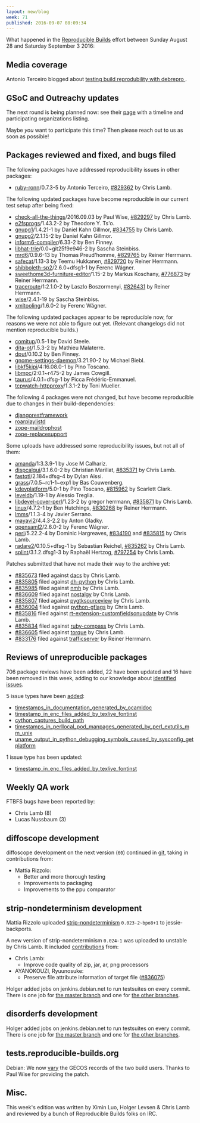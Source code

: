 ```yaml
---
layout: new/blog
week: 71
published: 2016-09-07 08:09:34
---
```


What happened in the [Reproducible
Builds](https://wiki.debian.org/ReproducibleBuilds) effort between Sunday
August 28 and Saturday September 3 2016:

Media coverage
--------------

Antonio Terceiro blogged about [testing build reprodubility with debrepro
](http://softwarelivre.org/terceiro/blog/testing-build-reprodubility-with-debrepro).


GSoC and Outreachy updates
--------------------------

The next round is being planned now: see their
[page](https://wiki.gnome.org/Outreachy/2016/DecemberMarch) with a timeline and
participating organizations listing.

Maybe *you* want to participate this time? Then please reach out to us as soon
as possible!


Packages reviewed and fixed, and bugs filed
-------------------------------------------

The following packages have addressed reproducibility issues in other packages:

 * [ruby-ronn](https://tracker.debian.org/pkg/ruby-ronn)/0.7.3-5 by Antonio Terceiro, [#829362](https://bugs.debian.org/829362) by Chris Lamb.

The following updated packages have become reproducible in our current test
setup after being fixed:

 * [check-all-the-things](https://tracker.debian.org/pkg/check-all-the-things)/2016.09.03 by Paul Wise, [#829297](https://bugs.debian.org/829297) by Chris Lamb.
 * [e2fsprogs](https://tracker.debian.org/pkg/e2fsprogs)/1.43.2-2 by Theodore Y. Ts'o.
 * [gnupg1](https://tracker.debian.org/pkg/gnupg1)/1.4.21-1 by Daniel Kahn Gillmor, [#834755](https://bugs.debian.org/834755) by Chris Lamb.
 * [gnupg2](https://tracker.debian.org/pkg/gnupg2)/2.1.15-2 by Daniel Kahn Gillmor.
 * [inform6-compiler](https://tracker.debian.org/pkg/inform6-compiler)/6.33-2 by Ben Finney.
 * [libhat-trie](https://tracker.debian.org/pkg/libhat-trie)/0.0~git25f9e946-2 by Sascha Steinbiss.
 * [mrd6](https://tracker.debian.org/pkg/mrd6)/0.9.6-13 by Thomas Preud'homme, [#829765](https://bugs.debian.org/829765) by Reiner Herrmann.
 * [safecat](https://tracker.debian.org/pkg/safecat)/1.13-3 by Teemu Hukkanen, [#829720](https://bugs.debian.org/829720) by Reiner Herrmann.
 * [shibboleth-sp2](https://tracker.debian.org/pkg/shibboleth-sp2)/2.6.0+dfsg1-1 by Ferenc Wágner.
 * [sweethome3d-furniture-editor](https://tracker.debian.org/pkg/sweethome3d-furniture-editor)/1.15-2 by Markus Koschany, [#776873](https://bugs.debian.org/776873) by Reiner Herrmann.
 * [traceroute](https://tracker.debian.org/pkg/traceroute)/1:2.1.0-2 by Laszlo Boszormenyi, [#826431](https://bugs.debian.org/826431) by Reiner Herrmann.
 * [wise](https://tracker.debian.org/pkg/wise)/2.4.1-19 by Sascha Steinbiss.
 * [xmltooling](https://tracker.debian.org/pkg/xmltooling)/1.6.0-2 by Ferenc Wágner.

The following updated packages appear to be reproducible now, for reasons we
were not able to figure out yet. (Relevant changelogs did not mention reproducible
builds.)

 * [comitup](https://tracker.debian.org/pkg/comitup)/0.5-1 by David Steele.
 * [dita-ot](https://tracker.debian.org/pkg/dita-ot)/1.5.3-2 by Mathieu Malaterre.
 * [dput](https://tracker.debian.org/pkg/dput)/0.10.2 by Ben Finney.
 * [gnome-settings-daemon](https://tracker.debian.org/pkg/gnome-settings-daemon)/3.21.90-2 by Michael Biebl.
 * [libkf5kipi](https://tracker.debian.org/pkg/libkf5kipi)/4:16.08.0-1 by Pino Toscano.
 * [libmpc](https://tracker.debian.org/pkg/libmpc)/2:0.1~r475-2 by James Cowgill.
 * [taurus](https://tracker.debian.org/pkg/taurus)/4.0.1+dfsg-1 by Picca Frédéric-Emmanuel.
 * [tcpwatch-httpproxy](https://tracker.debian.org/pkg/tcpwatch-httpproxy)/1.3.1-2 by Toni Mueller.

The following 4 packages were not changed, but have become reproducible due
to changes in their build-dependencies:

 * [djangorestframework](https://tracker.debian.org/pkg/djangorestframework)
 * [roarplaylistd](https://tracker.debian.org/pkg/roarplaylistd)
 * [zope-maildrophost](https://tracker.debian.org/pkg/zope-maildrophost)
 * [zope-replacesupport](https://tracker.debian.org/pkg/zope-replacesupport)

Some uploads have addressed some reproducibility issues, but not all of them:

 * [amanda](https://tracker.debian.org/pkg/amanda)/1:3.3.9-1 by Jose M Calhariz.
 * [dispcalgui](https://tracker.debian.org/pkg/dispcalgui)/3.1.6.0-2 by Christian Marillat, [#835371](https://bugs.debian.org/835371) by Chris Lamb.
 * [fastqtl](https://tracker.debian.org/pkg/fastqtl)/2.184+dfsg-4 by Dylan Aïssi.
 * [grass](https://tracker.debian.org/pkg/grass)/7.0.5~rc1-1~exp1 by Bas Couwenberg.
 * [kdevplatform](https://tracker.debian.org/pkg/kdevplatform)/5.0-1 by Pino Toscano, [#815962](https://bugs.debian.org/815962) by Scarlett Clark.
 * [leveldb](https://tracker.debian.org/pkg/leveldb)/1.19-1 by Alessio Treglia.
 * [libdevel-cover-perl](https://tracker.debian.org/pkg/libdevel-cover-perl)/1.23-2 by gregor herrmann, [#835871](https://bugs.debian.org/835871) by Chris Lamb.
 * [linux](https://tracker.debian.org/pkg/linux)/4.7.2-1 by Ben Hutchings, [#830268](https://bugs.debian.org/830268) by Reiner Herrmann.
 * [lmms](https://tracker.debian.org/pkg/lmms)/1.1.3-4 by Javier Serrano.
 * [mayavi2](https://tracker.debian.org/pkg/mayavi2)/4.4.3-2.2 by Anton Gladky.
 * [opensaml2](https://tracker.debian.org/pkg/opensaml2)/2.6.0-2 by Ferenc Wágner.
 * [perl](https://tracker.debian.org/pkg/perl)/5.22.2-4 by Dominic Hargreaves, [#834190](https://bugs.debian.org/834190) and [#835815](https://bugs.debian.org/835815) by Chris Lamb.
 * [radare2](https://tracker.debian.org/pkg/radare2)/0.10.5+dfsg-1 by Sebastian Reichel, [#835262](https://bugs.debian.org/835262) by Chris Lamb.
 * [splint](https://tracker.debian.org/pkg/splint)/3.1.2.dfsg1-3 by Raphaël Hertzog, [#797254](https://bugs.debian.org/797254) by Chris Lamb.

Patches submitted that have not made their way to the archive yet:

* [#835673](https://bugs.debian.org/835673) filed against [dacs](https://tracker.debian.org/pkg/dacs) by Chris Lamb.
* [#835805](https://bugs.debian.org/835805) filed against [dh-python](https://tracker.debian.org/pkg/dh-python) by Chris Lamb.
* [#835985](https://bugs.debian.org/835985) filed against [nmh](https://tracker.debian.org/pkg/nmh) by Chris Lamb.
* [#836609](https://bugs.debian.org/836609) filed against [nostalgy](https://tracker.debian.org/pkg/nostalgy) by Chris Lamb.
* [#835807](https://bugs.debian.org/835807) filed against [pygtksourceview](https://tracker.debian.org/pkg/pygtksourceview) by Chris Lamb.
* [#836004](https://bugs.debian.org/836004) filed against [python-gflags](https://tracker.debian.org/pkg/python-gflags) by Chris Lamb.
* [#835816](https://bugs.debian.org/835816) filed against [rt-extension-customfieldsonupdate](https://tracker.debian.org/pkg/rt-extension-customfieldsonupdate) by Chris Lamb.
* [#835834](https://bugs.debian.org/835834) filed against [ruby-compass](https://tracker.debian.org/pkg/ruby-compass) by Chris Lamb.
* [#836605](https://bugs.debian.org/836605) filed against [torque](https://tracker.debian.org/pkg/torque) by Chris Lamb.
* [#833176](https://bugs.debian.org/833176) filed against [trafficserver](https://tracker.debian.org/pkg/trafficserver) by Reiner Herrmann.

Reviews of unreproducible packages
----------------------------------

706 package reviews have been added, 22 have been updated and 16 have been removed in this week,
adding to our knowledge about [identified issues](https://tests.reproducible-builds.org/debian/index_issues.html).

5 issue types have been [added](https://salsa.debian.org/reproducible-builds/notes.git/log/issues.yml?id=551316e73c5c632df22662c3935919a39b2935fd):

- [timestamps_in_documentation_generated_by_ocamldoc](https://tests.reproducible-builds.org/debian/issues/timestamps_in_documentation_generated_by_ocamldoc_issue.html)
- [timestamp_in_enc_files_added_by_texlive_fontinst](https://tests.reproducible-builds.org/debian/issues/timestamp_in_enc_files_added_by_texlive_fontinst_issue.html)
- [cython_captures_build_path](https://tests.reproducible-builds.org/debian/issues/cython_captures_build_path_issue.html)
- [timestamps_in_perllocal_pod_manpages_generated_by_perl_extutils_mm_unix](https://tests.reproducible-builds.org/debian/issues/timestamps_in_perllocal_pod_manpages_generated_by_perl_extutils_mm_unix_issue.html)
- [uname_output_in_python_debugging_symbols_caused_by_sysconfig_getplatform](https://tests.reproducible-builds.org/debian/issues/uname_output_in_python_debugging_symbols_caused_by_sysconfig_getplatform_issue.html)

1 issue type has been updated:

- [timestamp_in_enc_files_added_by_texlive_fontinst](https://tests.reproducible-builds.org/debian/issues/timestamp_in_enc_files_added_by_texlive_fontinst_issue.html)

Weekly QA work
--------------

FTBFS bugs have been reported by:

 - Chris Lamb (8)
 - Lucas Nussbaum (3)


diffoscope development
----------------------

diffoscope development on the next version (`60`) continued in
[git](https://salsa.debian.org/reproducible-builds/diffoscope.git/log/), taking
in contributions from:

- Mattia Rizzolo:
  - Better and more thorough testing
  - Improvements to packaging
  - Improvements to the ppu comparator


strip-nondeterminism development
--------------------------------

Mattia Rizzolo uploaded [strip-nondeterminism](https://tracker.debian.org/pkg/strip-nondeterminism) `0.023-2~bpo8+1` to
jessie-backports.

A new version of strip-nondeterminism `0.024-1` was uploaded to unstable by
Chris Lamb. It included
[contributions](https://salsa.debian.org/reproducible-builds/strip-nondeterminism/commits/debian/0.024-1)
from:

- Chris Lamb:
  - Improve code quality of zip, jar, ar, png processors
- AYANOKOUZI, Ryuunosuke:
  - Preserve file attribute information of target file ([#836075](https://bugs.debian.org/836075))

Holger added jobs on jenkins.debian.net to run testsuites on every commit.
There is one job for [the master
branch](https://jenkins.debian.net/job/reproducible_strip-nondeterminism_from_git_master)
and one for [the other
branches](https://jenkins.debian.net/job/reproducible_strip-nondeterminism_from_git_branches).


disorderfs development
----------------------

Holger added jobs on jenkins.debian.net to run testsuites on every commit.
There is one job for [the master
branch](https://jenkins.debian.net/job/reproducible_disorderfs_from_git_master)
and one for [the other
branches](https://jenkins.debian.net/job/reproducible_disorderfs_from_git_branches).


tests.reproducible-builds.org
-----------------------

Debian: We now
[vary](https://tests.reproducible-builds.org/debian/index_variations.html) the
GECOS records of the two build users. Thanks to Paul Wise for providing the
patch.


Misc.
-----

This week's edition was written by Ximin Luo, Holger Levsen & Chris Lamb and reviewed by a bunch of Reproducible Builds folks on IRC.
